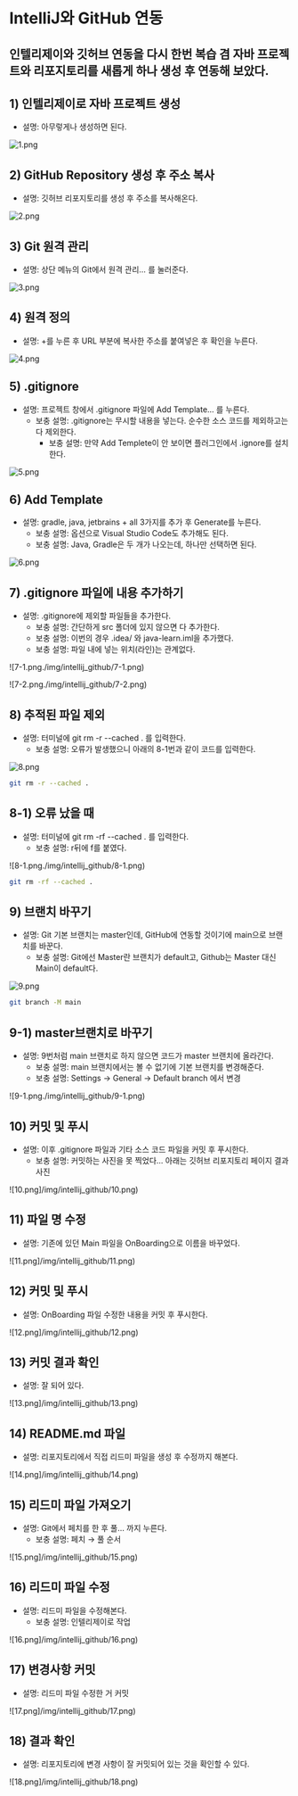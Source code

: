 # IntelliJ와 GitHub 연동

## 인텔리제이와 깃허브 연동을 다시 한번 복습 겸 자바 프로젝트와 리포지토리를 새롭게 하나 생성 후 연동해 보았다.

## 1) 인텔리제이로 자바 프로젝트 생성

- 설명: 아무렇게나 생성하면 된다.

![1.png](img/intellij_github/1.png)

## 2) GitHub Repository 생성 후 주소 복사

- 설명: 깃허브 리포지토리를 생성 후 주소를 복사해온다.

![2.png](img/intellij_github/2.png)

## 3) Git 원격 관리

- 설명: 상단 메뉴의 Git에서 원격 관리… 를 눌러준다.

![3.png](img/intellij_github/3.png)

## 4) 원격 정의

- 설명: +를 누른 후 URL 부분에 복사한 주소를 붙여넣은 후 확인을 누른다.

![4.png](img/intellij_github/4.png)

## 5) .gitignore

- 설명: 프로젝트 창에서 .gitignore 파일에 Add Template… 를 누른다.
    - 보충 설명: .gitignore는 무시할 내용을 넣는다. 순수한 소스 코드를 제외하고는 다 제외한다.
        - 보충 설명: 만약 Add Templete이  안 보이면 플러그인에서 .ignore를 설치한다.

![5.png](img/intellij_github/5.png)

## 6) Add Template

- 설명: gradle, java, jetbrains + all 3가지를 추가 후 Generate를 누른다.
    - 보충 설명: 옵션으로 Visual Studio Code도 추가해도 된다.
    - 보충 설명: Java, Gradle은 두 개가 나오는데, 하나만 선택하면 된다.

![6.png](img/intellij_github/6.png)

## 7) .gitignore 파일에 내용 추가하기

- 설명: .gitignore에 제외할 파일들을 추가한다.
    - 보충 설명: 간단하게 src 폴더에 있지 않으면 다 추가한다.
    - 보충 설명: 이번의 경우 .idea/ 와 java-learn.iml을 추가했다.
    - 보충 설명: 파일 내에 넣는 위치(라인)는 관계없다.

![7-1.png./img/intellij_github/7-1.png)

![7-2.png./img/intellij_github/7-2.png)

## 8) 추적된 파일 제외

- 설명: 터미널에 git rm -r --cached . 를 입력한다.
    - 보충 설명: 오류가 발생했으니 아래의 8-1번과 같이 코드를 입력한다.

![8.png](img/intellij_github/8.png)

```bash
git rm -r --cached .
```

## 8-1) 오류 났을 때

- 설명: 터미널에 git rm -rf --cached . 를 입력한다.
    - 보충 설명: r뒤에 f를 붙였다.

![8-1.png./img/intellij_github/8-1.png)

```bash
git rm -rf --cached .
```

## 9) 브랜치 바꾸기

- 설명: Git 기본 브랜치는 master인데, GitHub에 연동할 것이기에 main으로 브랜치를 바꾼다.
    - 보충 설명: Git에선 Master란 브랜치가 default고, Github는 Master 대신 Main이 default다.

![9.png](img/intellij_github/9.png)

```bash
git branch -M main
```

## 9-1) master브랜치로 바꾸기

- 설명: 9번처럼 main 브랜치로 하지 않으면 코드가 master 브랜치에 올라간다.
    - 보충 설명: main 브랜치에서는 볼 수 없기에 기본 브랜치를 변경해준다.
    - 보충 설명: Settings → General → Default branch 에서 변경

![9-1.png./img/intellij_github/9-1.png)

## 10) 커밋 및 푸시

- 설명: 이후 .gitignore 파일과 기타 소스 코드 파일을 커밋 후 푸시한다.
    - 보충 설명: 커밋하는 사진을 못 찍었다… 아래는 깃허브 리포지토리 페이지 결과 사진

![10.png]/img/intellij_github/10.png)

## 11) 파일 명 수정

- 설명: 기존에 있던 Main 파일을 OnBoarding으로 이름을 바꾸었다.

![11.png]/img/intellij_github/11.png)

## 12) 커밋 및 푸시

- 설명: OnBoarding 파일 수정한 내용을 커밋 후 푸시한다.

![12.png]/img/intellij_github/12.png)

## 13) 커밋 결과 확인

- 설명: 잘 되어 있다.

![13.png]/img/intellij_github/13.png)

## 14) README.md 파일

- 설명: 리포지토리에서 직접 리드미 파일을 생성 후 수정까지 해본다.

![14.png]/img/intellij_github/14.png)

## 15) 리드미 파일 가져오기

- 설명: Git에서 페치를 한 후 풀… 까지 누른다.
    - 보충 설명: 페치 → 풀 순서

![15.png]/img/intellij_github/15.png)

## 16) 리드미 파일 수정

- 설명: 리드미 파일을 수정해본다.
    - 보충 설명: 인텔리제이로 작업

![16.png]/img/intellij_github/16.png)

## 17) 변경사항 커밋

- 설명: 리드미 파일 수정한 거 커밋

![17.png]/img/intellij_github/17.png)

## 18) 결과 확인

- 설명: 리포지토리에 변경 사항이 잘 커밋되어 있는 것을 확인할 수 있다.

![18.png]/img/intellij_github/18.png)